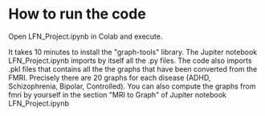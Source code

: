# How to run the code
Open LFN_Project.ipynb in Colab and execute. 

It takes 10 minutes to install the "graph-tools" library.
The Jupiter notebook LFN_Project.ipynb imports by itself all the .py files.
The code also imports .pkl files that contains all the the graphs that have been converted from the FMRI. 
Precisely there are 20 graphs for each disease (ADHD, Schizophrenia, Bipolar, Controlled).
You can also compute the graphs from fmri by yourself in the section "MRI to Graph" of Jupiter notebook LFN_Project.ipynb
